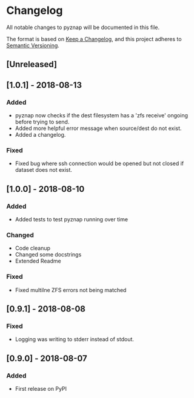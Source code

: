 # Changelog
All notable changes to pyznap will be documented in this file.

The format is based on [Keep a Changelog](https://keepachangelog.com/en/1.0.0/),
and this project adheres to [Semantic Versioning](https://semver.org/spec/v2.0.0.html).

## [Unreleased]

## [1.0.1] - 2018-08-13
### Added
- pyznap now checks if the dest filesystem has a 'zfs receive' ongoing before trying to send.
- Added more helpful error message when source/dest do not exist.
- Added a changelog.

### Fixed
-  Fixed bug where ssh connection would be opened but not closed if dataset does not exist.

## [1.0.0] - 2018-08-10
### Added
- Added tests to test pyznap running over time

### Changed
- Code cleanup
- Changed some docstrings
- Extended Readme

### Fixed
- Fixed multilne ZFS errors not being matched

## [0.9.1] - 2018-08-08
### Fixed 
- Logging was writing to stderr instead of stdout.

## [0.9.0] - 2018-08-07
### Added
- First release on PyPI
